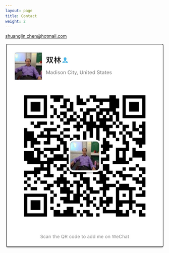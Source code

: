 ```yaml
---
layout: page
title: Contact
weight: 2
---
```


[shuanglin.chen@hotmail.com](mailto:shuanglin.chen@hotmail.com)

<img class="img-plain" alt="WeChat QR Code" src="/assets/image/wechat.JPG"/>
